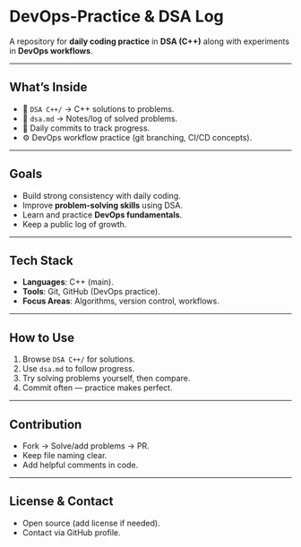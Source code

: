 # DevOps-Practice & DSA Log

A repository for **daily coding practice** in **DSA (C++)** along with experiments in **DevOps workflows**.

---

## What’s Inside

* 📂 `DSA C++/` → C++ solutions to problems.
* 📄 `dsa.md` → Notes/log of solved problems.
* 🔁 Daily commits to track progress.
* ⚙️ DevOps workflow practice (git branching, CI/CD concepts).

---

## Goals

* Build strong consistency with daily coding.
* Improve **problem-solving skills** using DSA.
* Learn and practice **DevOps fundamentals**.
* Keep a public log of growth.

---

## Tech Stack

* **Languages**: C++ (main).
* **Tools**: Git, GitHub (DevOps practice).
* **Focus Areas**: Algorithms, version control, workflows.

---

## How to Use

1. Browse `DSA C++/` for solutions.
2. Use `dsa.md` to follow progress.
3. Try solving problems yourself, then compare.
4. Commit often — practice makes perfect.

---

## Contribution

* Fork → Solve/add problems → PR.
* Keep file naming clear.
* Add helpful comments in code.

---

## License & Contact

* Open source (add license if needed).
* Contact via GitHub profile.
